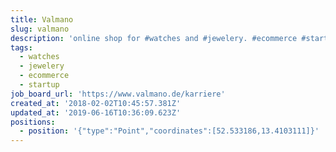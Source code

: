 ```yaml
---
title: Valmano
slug: valmano
description: 'online shop for #watches and #jewelery. #ecommerce #startup'
tags:
  - watches
  - jewelery
  - ecommerce
  - startup
job_board_url: 'https://www.valmano.de/karriere'
created_at: '2018-02-02T10:45:57.381Z'
updated_at: '2019-06-16T10:36:09.623Z'
positions:
  - position: '{"type":"Point","coordinates":[52.533186,13.4103111]}'
---
```


